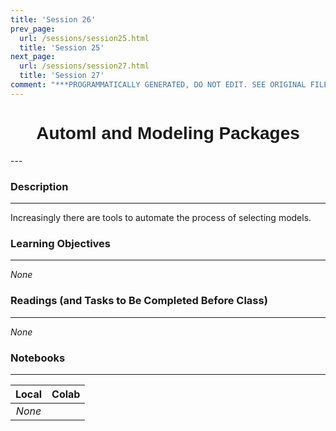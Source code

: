 ```yaml
---
title: 'Session 26'
prev_page:
  url: /sessions/session25.html
  title: 'Session 25'
next_page:
  url: /sessions/session27.html
  title: 'Session 27'
comment: "***PROGRAMMATICALLY GENERATED, DO NOT EDIT. SEE ORIGINAL FILES IN /content***"
---
```

<h1  style="font-family:  Verdana,  Geneva,  sans-serif;  text-align:center">Automl  and  Modeling  Packages</h1> 
--- 
 
###  Description 
--- 
 
Increasingly  there  are  tools  to  automate  the  process  of  selecting  models.   
 
###  Learning  Objectives 
---   
 
*None* 
 
###  Readings  (and  Tasks  to  Be  Completed  Before  Class) 
--- 
 
*None* 
 
###  Notebooks 
--- 
 
|    Local    |    Colab  | 
|    :---:    |    :-----    | 
|*None*||
